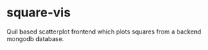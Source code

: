 square-vis
==========

Quil based scatterplot frontend which plots squares from a backend mongodb database.
